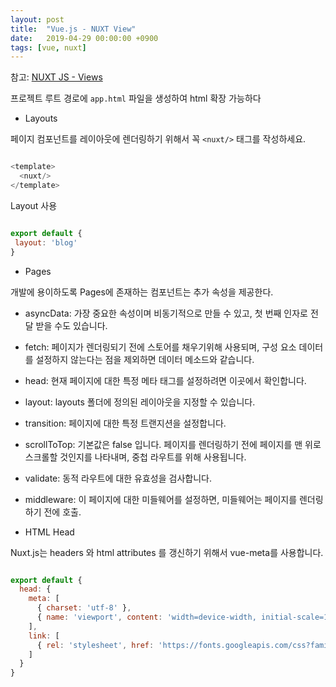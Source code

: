 ```yaml
---
layout: post
title:  "Vue.js - NUXT View"
date:   2019-04-29 00:00:00 +0900
tags: [vue, nuxt]
---
```


참고: [NUXT JS - Views](https://ko.nuxtjs.org/guide/views)

프로젝트 루트 경로에 `app.html` 파일을 생성하여 html 확장 가능하다

- Layouts

페이지 컴포넌트를 레이아웃에 렌더링하기 위해서 꼭 `<nuxt/>` 태그를 작성하세요.

~~~ javascript

<template>
  <nuxt/>
</template>

~~~

Layout 사용

 ~~~ javascript
 
 export default {
  layout: 'blog'
}
 
 ~~~

 - Pages

개발에 용이하도록 Pages에 존재하는 컴포넌트는 추가 속성을 제공한다.

  - asyncData:	가장 중요한 속성이며 비동기적으로 만들 수 있고, 첫 번째 인자로 전달 받을 수도 있습니다.
  - fetch:	페이지가 렌더링되기 전에 스토어를 채우기위해 사용되며, 구성 요소 데이터를 설정하지 않는다는 점을 제외하면 데이터 메소드와 같습니다.
  - head:	현재 페이지에 대한 특정 메타 태그를 설정하려면 이곳에서 확인합니다.
  - layout:	layouts 폴더에 정의된 레이아웃을 지정할 수 있습니다.
  - transition:	페이지에 대한 특정 트랜지션을 설정합니다.
  - scrollToTop:	기본값은 false 입니다. 페이지를 렌더링하기 전에 페이지를 맨 위로 스크롤할 것인지를 나타내며, 중첩 라우트를 위해 사용됩니다.
  - validate:	동적 라우트에 대한 유효성을 검사합니다.
  - middleware:	이 페이지에 대한 미들웨어를 설정하면, 미들웨어는 페이지를 렌더링하기 전에 호출.

- HTML Head

Nuxt.js는 headers 와 html attributes 를 갱신하기 위해서 vue-meta를 사용합니다.

~~~ javascript

export default { 
  head: {
    meta: [
      { charset: 'utf-8' },
      { name: 'viewport', content: 'width=device-width, initial-scale=1' }
    ],
    link: [
      { rel: 'stylesheet', href: 'https://fonts.googleapis.com/css?family=Roboto' }
    ]
  }
}

~~~

